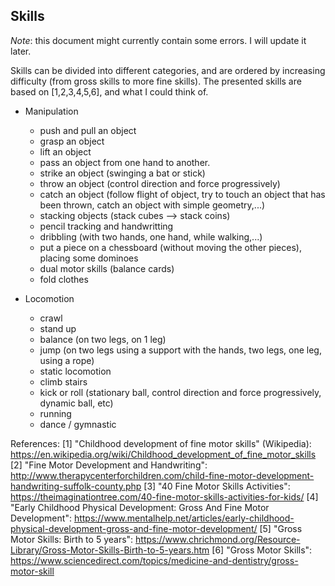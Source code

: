 ## Skills

*Note*: this document might currently contain some errors. I will update it later.

Skills can be divided into different categories, and are ordered by increasing difficulty (from gross skills to more fine skills). The presented skills are based on [1,2,3,4,5,6], and what I could think of.

* Manipulation
    * push and pull an object
    * grasp an object
    * lift an object
    * pass an object from one hand to another.
    * strike an object (swinging a bat or stick)
    * throw an object (control direction and force progressively)
    * catch an object (follow flight of object, try to touch an object that has been thrown, catch an object with simple geometry,...)
    * stacking objects (stack cubes --> stack coins)
    * pencil tracking and handwritting
    * dribbling (with two hands, one hand, while walking,...)
    * put a piece on a chessboard (without moving the other pieces), placing some dominoes
    * dual motor skills (balance cards)
    * fold clothes

* Locomotion
    * crawl
    * stand up
    * balance (on two legs, on 1 leg)
    * jump (on two legs using a support with the hands, two legs, one leg, using a rope)
    * static locomotion
    * climb stairs
    * kick or roll (stationary ball, control direction and force progressively, dynamic ball, etc)
    * running
    * dance / gymnastic


References:
    [1] "Childhood development of fine motor skills" (Wikipedia): https://en.wikipedia.org/wiki/Childhood_development_of_fine_motor_skills
    [2] "Fine Motor Development and Handwriting": http://www.therapycenterforchildren.com/child-fine-motor-development-handwriting-suffolk-county.php
    [3] "40 Fine Motor Skills Activities": https://theimaginationtree.com/40-fine-motor-skills-activities-for-kids/
    [4] "Early Childhood Physical Development: Gross And Fine Motor Development": https://www.mentalhelp.net/articles/early-childhood-physical-development-gross-and-fine-motor-development/
    [5] "Gross Motor Skills: Birth to 5 years": https://www.chrichmond.org/Resource-Library/Gross-Motor-Skills-Birth-to-5-years.htm
    [6] "Gross Motor Skills": https://www.sciencedirect.com/topics/medicine-and-dentistry/gross-motor-skill
